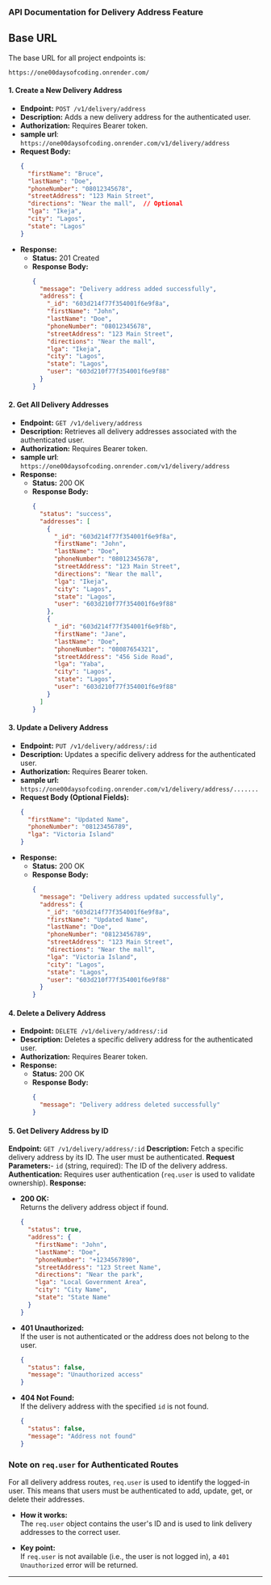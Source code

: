 ### API Documentation for Delivery Address Feature

## Base URL
The base URL for all project endpoints is:
```
https://one00daysofcoding.onrender.com/
```
#### 1. **Create a New Delivery Address**
   - **Endpoint:** `POST /v1/delivery/address`
   - **Description:** Adds a new delivery address for the authenticated user.
   - **Authorization:** Requires Bearer token.
   - **sample url**: ``
https://one00daysofcoding.onrender.com/v1/delivery/address
``
   - **Request Body:**
     ```json
     {
       "firstName": "Bruce",
       "lastName": "Doe",
       "phoneNumber": "08012345678",
       "streetAddress": "123 Main Street",
       "directions": "Near the mall",  // Optional
       "lga": "Ikeja",
       "city": "Lagos",
       "state": "Lagos"
     }
     ```
   - **Response:**
     - **Status:** 201 Created
     - **Response Body:**
       ```json
       {
         "message": "Delivery address added successfully",
         "address": {
           "_id": "603d214f77f354001f6e9f8a",
           "firstName": "John",
           "lastName": "Doe",
           "phoneNumber": "08012345678",
           "streetAddress": "123 Main Street",
           "directions": "Near the mall",
           "lga": "Ikeja",
           "city": "Lagos",
           "state": "Lagos",
           "user": "603d210f77f354001f6e9f88"
         }
       }
       ```

#### 2. **Get All Delivery Addresses**
   - **Endpoint:** `GET /v1/delivery/address`
   - **Description:** Retrieves all delivery addresses associated with the authenticated user.
   - **Authorization:** Requires Bearer token.
   - **sample url**: ``
https://one00daysofcoding.onrender.com/v1/delivery/address
``
   - **Response:**
     - **Status:** 200 OK
     - **Response Body:**
       ```json
       {
         "status": "success",
         "addresses": [
           {
             "_id": "603d214f77f354001f6e9f8a",
             "firstName": "John",
             "lastName": "Doe",
             "phoneNumber": "08012345678",
             "streetAddress": "123 Main Street",
             "directions": "Near the mall",
             "lga": "Ikeja",
             "city": "Lagos",
             "state": "Lagos",
             "user": "603d210f77f354001f6e9f88"
           },
           {
             "_id": "603d214f77f354001f6e9f8b",
             "firstName": "Jane",
             "lastName": "Doe",
             "phoneNumber": "08087654321",
             "streetAddress": "456 Side Road",
             "lga": "Yaba",
             "city": "Lagos",
             "state": "Lagos",
             "user": "603d210f77f354001f6e9f88"
           }
         ]
       }
       ```

#### 3. **Update a Delivery Address**
   - **Endpoint:** `PUT /v1/delivery/address/:id`
   - **Description:** Updates a specific delivery address for the authenticated user.
   - **Authorization:** Requires Bearer token.
   - **sample url:** ``
https://one00daysofcoding.onrender.com/v1/delivery/address/.......
``
   - **Request Body (Optional Fields):**
     ```json
     {
       "firstName": "Updated Name",
       "phoneNumber": "08123456789",
       "lga": "Victoria Island"
     }
     ```
   - **Response:**
     - **Status:** 200 OK
     - **Response Body:**
       ```json
       {
         "message": "Delivery address updated successfully",
         "address": {
           "_id": "603d214f77f354001f6e9f8a",
           "firstName": "Updated Name",
           "lastName": "Doe",
           "phoneNumber": "08123456789",
           "streetAddress": "123 Main Street",
           "directions": "Near the mall",
           "lga": "Victoria Island",
           "city": "Lagos",
           "state": "Lagos",
           "user": "603d210f77f354001f6e9f88"
         }
       }
       ```

#### 4. **Delete a Delivery Address**
   - **Endpoint:** `DELETE /v1/delivery/address/:id`
   - **Description:** Deletes a specific delivery address for the authenticated user.
   - **Authorization:** Requires Bearer token.
   - **Response:**
     - **Status:** 200 OK
     - **Response Body:**
       ```json
       {
         "message": "Delivery address deleted successfully"
       }
       ```
#### 5. Get Delivery Address by ID

**Endpoint:** `GET /v1/delivery/address/:id`
**Description:** Fetch a specific delivery address by its ID. The user must be authenticated.
**Request Parameters:**- `id` (string, required): The ID of the delivery address.
**Authentication:** Requires user authentication (`req.user` is used to validate ownership).
**Response:**
- **200 OK:**  
  Returns the delivery address object if found.
  ```json
  {
    "status": true,
    "address": {
      "firstName": "John",
      "lastName": "Doe",
      "phoneNumber": "+1234567890",
      "streetAddress": "123 Street Name",
      "directions": "Near the park",
      "lga": "Local Government Area",
      "city": "City Name",
      "state": "State Name"
    }
  }
  ```

- **401 Unauthorized:**  
  If the user is not authenticated or the address does not belong to the user.
  ```json
  {
    "status": false,
    "message": "Unauthorized access"
  }
  ```

- **404 Not Found:**  
  If the delivery address with the specified `id` is not found.
  ```json
  {
    "status": false,
    "message": "Address not found"
  }
  ```
  
### Note on `req.user` for Authenticated Routes

For all delivery address routes, `req.user` is used to identify the logged-in user. This means that users must be authenticated to add, update, get, or delete their addresses.

- **How it works:**  
  The `req.user` object contains the user's ID and is used to link delivery addresses to the correct user.
  
- **Key point:**  
  If `req.user` is not available (i.e., the user is not logged in), a `401 Unauthorized` error will be returned.
---
